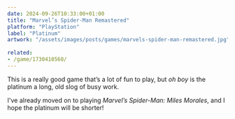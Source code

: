 ```yaml
---
date: 2024-09-26T10:33:00+01:00
title: "Marvel’s Spider-Man Remastered"
platform: "PlayStation"
label: "Platinum"
artwork: "/assets/images/posts/games/marvels-spider-man-remastered.jpg"
    
related:
- /game/1730410560/
---
```


This is a really good game that’s a lot of fun to play, but *oh boy* is the platinum a long, old slog of busy work. 

I've already moved on to playing *Marvel’s Spider-Man: Miles Morales*, and I hope the platinum will be shorter!